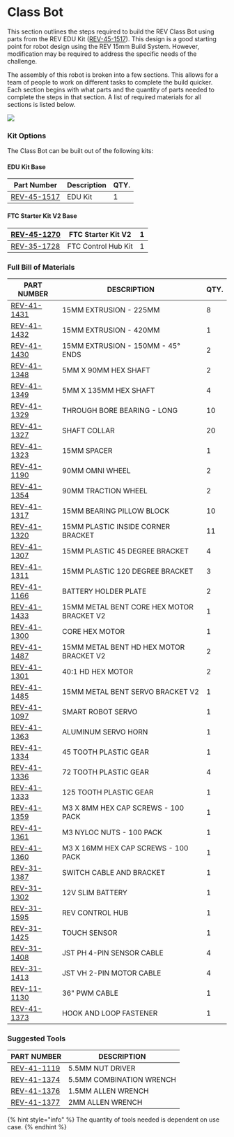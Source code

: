# Class Bot

This section outlines the steps required to build the REV Class Bot using parts from the REV EDU Kit ([REV-45-1517](https://www.revrobotics.com/rev-45-1517/)). This design is a good starting point for robot design using the REV 15mm Build System. However, modification may be required to address the specific needs of the challenge.

The assembly of this robot is broken into a few sections. This allows for a team of people to work on different tasks to complete the build quicker. Each section begins with what parts and the quantity of parts needed to complete the steps in that section. A list of required materials for all sections is listed below.

![](broken-reference)

### Kit Options

The Class Bot can be built out of the following kits:

#### EDU Kit Base

| Part Number                                             | Description | QTY. |
| ------------------------------------------------------- | ----------- | ---- |
| [REV-45-1517](https://www.revrobotics.com/rev-45-1517/) | EDU Kit     | 1    |

#### FTC Starter Kit V2 Base

| [REV-45-1270](https://www.revrobotics.com/rev-45-1270/) | FTC Starter Kit V2  | 1 |
| ------------------------------------------------------- | ------------------- | - |
| [REV-35-1728](https://www.revrobotics.com/rev-35-1728/) | FTC Control Hub Kit | 1 |

### Full Bill of Materials

| **PART NUMBER**                                                              | **DESCRIPTION**                           | **QTY.** |
| ---------------------------------------------------------------------------- | ----------------------------------------- | -------- |
| [REV-41-1431](https://www.revrobotics.com/rev-41-1431/)                      | 15MM EXTRUSION - 225MM                    | 8        |
| [REV-41-1432](https://www.revrobotics.com/rev-41-1432/)                      | 15MM EXTRUSION - 420MM                    | 1        |
| [REV-41-1430](https://www.revrobotics.com/rev-41-1430/)                      | 15MM EXTRUSION - 150MM - 45° ENDS         | 2        |
| [REV-41-1348](https://www.revrobotics.com/rev-41-1348/)                      | 5MM X 90MM HEX SHAFT                      | 2        |
| [REV-41-1349](https://www.revrobotics.com/rev-41-1349/)                      | 5MM X 135MM HEX SHAFT                     | 4        |
| [REV-41-1329](https://www.revrobotics.com/rev-41-1329/)                      | THROUGH BORE BEARING - LONG               | 10       |
| [REV-41-1327](https://www.revrobotics.com/rev-41-1327/)                      | SHAFT COLLAR                              | 20       |
| [REV-41-1323](https://www.revrobotics.com/rev-41-1323/)                      | 15MM SPACER                               | 1        |
| [REV-41-1190](https://www.revrobotics.com/rev-41-1190/)                      | 90MM OMNI WHEEL                           | 2        |
| [REV-41-1354](https://www.revrobotics.com/rev-41-1354/)                      | 90MM TRACTION WHEEL                       | 2        |
| [REV-41-1317](https://www.revrobotics.com/rev-41-1317/)                      | 15MM BEARING PILLOW BLOCK                 | 10       |
| [REV-41-1320](https://www.revrobotics.com/rev-41-1320/)                      | 15MM PLASTIC INSIDE CORNER BRACKET        | 11       |
| [REV-41-1307](https://www.revrobotics.com/rev-41-1307/)                      | 15MM PLASTIC 45 DEGREE BRACKET            | 4        |
| [REV-41-1311](https://www.revrobotics.com/rev-41-1311/)                      | 15MM PLASTIC 120 DEGREE BRACKET           | 3        |
| [REV-41-1166](https://www.revrobotics.com/rev-41-1166/)                      | BATTERY HOLDER PLATE                      | 2        |
| [REV-41-1433](https://www.revrobotics.com/rev-41-1433/)                      | 15MM METAL BENT CORE HEX MOTOR BRACKET V2 | 1        |
| [REV-41-1300](https://www.revrobotics.com/rev-41-1300/)                      | CORE HEX MOTOR                            | 1        |
| [REV-41-1487](https://www.revrobotics.com/rev-41-1487/)                      | 15MM METAL BENT HD HEX MOTOR BRACKET V2   | 2        |
| [REV-41-1301](https://www.revrobotics.com/rev-41-1301/)                      | 40:1 HD HEX MOTOR                         | 2        |
| [REV-41-1485](https://www.revrobotics.com/rev-41-1485/)                      | 15MM METAL BENT SERVO BRACKET V2          | 1        |
| [REV-41-1097](https://www.revrobotics.com/rev-41-1097/)                      | SMART ROBOT SERVO                         | 1        |
| [REV-41-1363](https://www.revrobotics.com/rev-41-1363/)                      | ALUMINUM SERVO HORN                       | 1        |
| [REV-41-1334](https://www.revrobotics.com/rev-41-1334/)                      | 45 TOOTH PLASTIC GEAR                     | 1        |
| [REV-41-1336](https://www.revrobotics.com/rev-41-1336/)                      | 72 TOOTH PLASTIC GEAR                     | 4        |
| [REV-41-1333](https://www.revrobotics.com/rev-41-1333/)                      | 125 TOOTH PLASTIC GEAR                    | 1        |
| [REV-41-1359](https://www.revrobotics.com/rev-41-1359/)                      | M3 X 8MM HEX CAP SCREWS - 100 PACK        | 1        |
| [REV-41-1361](https://www.revrobotics.com/rev-41-1361/)                      | M3 NYLOC NUTS - 100 PACK                  | 1        |
| [REV-41-1360](https://www.revrobotics.com/rev-41-1360/)                      | M3 X 16MM HEX CAP SCREWS - 100 PACK       | 1        |
| [REV-31-1387](https://www.revrobotics.com/rev-31-1387/)                      | SWITCH CABLE AND BRACKET                  | 1        |
| [REV-31-1302](https://www.revrobotics.com/rev-31-1302/)                      | 12V SLIM BATTERY                          | 1        |
| [REV-31-1595](https://www.revrobotics.com/rev-31-1595/)                      | REV CONTROL HUB                           | 1        |
| [REV-31-1425](https://www.revrobotics.com/rev-31-1425/)                      | TOUCH SENSOR                              | 1        |
| [REV-31-1408](https://www.revrobotics.com/jst-ph-4-pin-sensor-cable-4-pack/) | JST  PH 4-PIN SENSOR CABLE                | 4        |
| [REV-31-1413](https://www.revrobotics.com/jst-vh-2-pin-motor-cable-4-pack/)  | JST VH 2-PIN MOTOR CABLE                  | 4        |
| [REV-11-1130](https://www.revrobotics.com/rev-11-1130/)                      | 36" PWM CABLE                             | 1        |
| [REV-41-1373](https://www.revrobotics.com/rev-41-1373/)                      | HOOK AND LOOP FASTENER                    | 1        |

### Suggested Tools&#x20;

| **PART NUMBER**                                         | **DESCRIPTION**          |
| ------------------------------------------------------- | ------------------------ |
| [REV-41-1119](https://www.revrobotics.com/rev-41-1119/) | 5.5MM NUT DRIVER         |
| [REV-41-1374](https://www.revrobotics.com/rev-41-1374/) | 5.5MM COMBINATION WRENCH |
| [REV-41-1376](https://www.revrobotics.com/rev-41-1376/) | 1.5MM ALLEN WRENCH       |
| [REV-41-1377](https://www.revrobotics.com/rev-41-1377/) | 2MM ALLEN WRENCH         |

{% hint style="info" %}
The quantity of tools needed is dependent on use case.&#x20;
{% endhint %}
